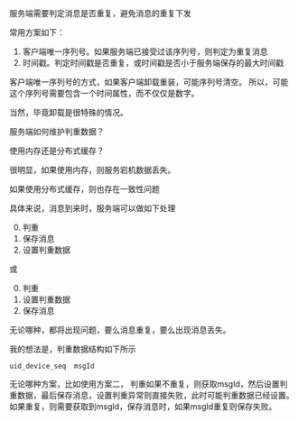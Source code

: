 服务端需要判定消息是否重复，避免消息的重复下发

常用方案如下：

1. 客户端唯一序列号。如果服务端已接受过该序列号，则判定为重复消息
2. 时间戳。判定时间戳是否重复，或时间戳是否小于服务端保存的最大时间戳

客户端唯一序列号的方式，如果客户端卸载重装，可能序列号清空。
所以，可能这个序列号需要包含一个时间属性，而不仅仅是数字。

当然，毕竟卸载是很特殊的情况。

服务端如何维护判重数据？

使用内存还是分布式缓存？

很明显，如果使用内存，则服务宕机数据丢失。

如果使用分布式缓存，则也存在一致性问题

具体来说，消息到来时，服务端可以做如下处理

0. 判重
1. 保存消息
2. 设置判重数据

或

0. 判重
1. 设置判重数据
2. 保存消息

无论哪种，都将出现问题，要么消息重复，要么出现消息丢失。

我的想法是，判重数据结构如下所示

```text
uid_device_seq  msgId
```

无论哪种方案，比如使用方案二， 
判重如果不重复，则获取msgId，然后设置判重数据，最后保存消息，设置判重异常则直接失败，此时可能判重数据已经设置。
如果重复，则需要获取到msgId，保存消息时，如果msgId重复则保存失败。




